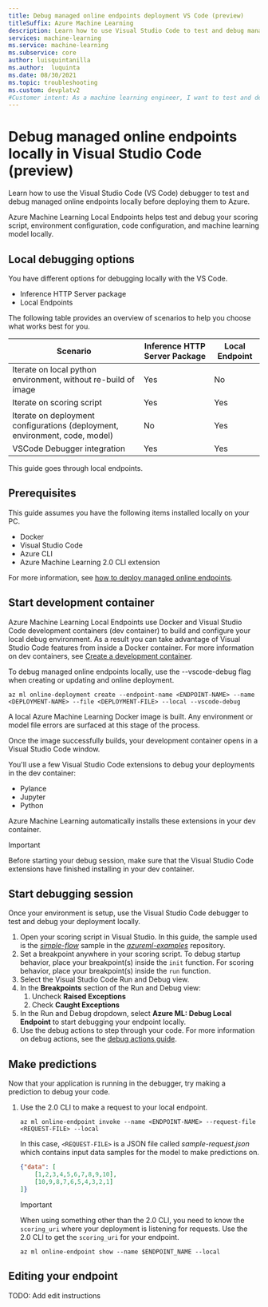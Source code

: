 ```yaml
---
title: Debug managed online endpoints deployment VS Code (preview)
titleSuffix: Azure Machine Learning
description: Learn how to use Visual Studio Code to test and debug managed online endpoints locally before deploying them to Azure.
services: machine-learning
ms.service: machine-learning
ms.subservice: core
author: luisquintanilla
ms.author:  luquinta
ms.date: 08/30/2021
ms.topic: troubleshooting
ms.custom: devplatv2
#Customer intent: As a machine learning engineer, I want to test and debug managed online endpoints locally using Visual Studio Code before deploying them Azure.
---
```


# Debug managed online endpoints locally in Visual Studio Code (preview)

Learn how to use the Visual Studio Code (VS Code) debugger to test and debug managed online endpoints locally before deploying them to Azure.

Azure Machine Learning Local Endpoints helps test and debug your scoring script, environment configuration, code configuration, and machine learning model locally.

## Local debugging options

You have different options for debugging locally with the VS Code.

- Inference HTTP Server package
- Local Endpoints

The following table provides an overview of scenarios to help you choose what works best for you.

| Scenario | Inference HTTP Server Package | Local Endpoint |
|--|--|--|
| Iterate on local python environment, without re-build of image | Yes | No |
| Iterate on scoring script | Yes | Yes |
| Iterate on deployment configurations (deployment, environment, code, model) | No | Yes |
| VSCode Debugger integration | Yes | Yes |

This guide goes through local endpoints.  

## Prerequisites

This guide assumes you have the following items installed locally on your PC.

- Docker
- Visual Studio Code
- Azure CLI
- Azure Machine Learning 2.0 CLI extension

For more information, see [how to deploy managed online endpoints](how-to-deploy-managed-online-endpoints#prepare-your-system).

## Start development container

Azure Machine Learning Local Endpoints use Docker and Visual Studio Code development containers (dev container) to build and configure your local debug environment. As a result you can take advantage of Visual Studio Code features from inside a Docker container. For more information on dev containers, see [Create a development container](https://code.visualstudio.com/docs/remote/create-dev-container).

To debug managed online endpoints locally, use the --vscode-debug flag when creating or updating and online deployment.

```azurecli
az ml online-deployment create --endpoint-name <ENDPOINT-NAME> --name <DEPLOYMENT-NAME> --file <DEPLOYMENT-FILE> --local --vscode-debug
```

A local Azure Machine Learning Docker image is built. Any environment or model file errors are surfaced at this stage of the process.

Once the image successfully builds, your development container opens in a Visual Studio Code window.

You'll use a few Visual Studio Code extensions to debug your deployments in the dev container:

- Pylance
- Jupyter
- Python

Azure Machine Learning automatically installs these extensions in your dev container.

> [!IMPORTANT]
> Before starting your debug session, make sure that the Visual Studio Code extensions have finished installing in your dev container.  

## Start debugging session

Once your environment is setup, use the Visual Studio Code debugger to test and debug your deployment locally.

1. Open your scoring script in Visual Studio. In this guide, the sample used is the [*simple-flow*](https://github.com/Azure/azureml-examples/tree/main/cli/endpoints/online/managed/simple-flow) sample in the [*azureml-examples*](https://github.com/Azure/azureml-examples) repository.
1. Set a breakpoint anywhere in your scoring script. To debug startup behavior, place your breakpoint(s) inside the `init` function. For scoring behavior, place your breakpoint(s) inside the `run` function. 
1. Select the Visual Studio Code Run and Debug view. 
1. In the **Breakpoints** section of the Run and Debug view:
    1. Uncheck **Raised Exceptions**
    1. Check **Caught Exceptions**
1. In the Run and Debug dropdown, select **Azure ML: Debug Local Endpoint** to start debugging your endpoint locally.
1. Use the debug actions to step through your code. For more information on debug actions, see the [debug actions guide](https://code.visualstudio.com/Docs/editor/debugging#_debug-actions).

## Make predictions

Now that your application is running in the debugger, try making a prediction to debug your code.

1. Use the 2.0 CLI to make a request to your local endpoint. 

    ```azurecli
    az ml online-endpoint invoke --name <ENDPOINT-NAME> --request-file <REQUEST-FILE> --local
    ```

    In this case, `<REQUEST-FILE>` is a JSON file called *sample-request.json* which contains input data samples for the model to make predictions on.

    ```json
    {"data": [
        [1,2,3,4,5,6,7,8,9,10], 
        [10,9,8,7,6,5,4,3,2,1]
    ]}
    ```

    > [!IMPORTANT]
    > When using something other than the 2.0 CLI, you need to know the `scoring_uri` where your deployment is listening for requests. Use the 2.0 CLI to get the `scoring_uri` for your endpoint.
    >
    >    ```azurecli
    >    az ml online-endpoint show --name $ENDPOINT_NAME --local
    >    ```

## Editing your endpoint

TODO: Add edit instructions